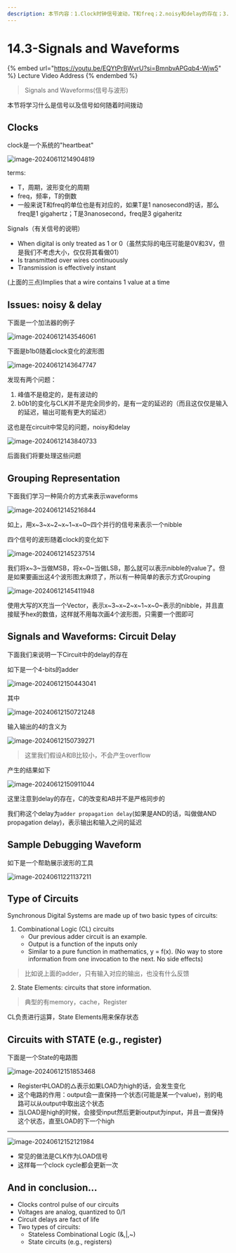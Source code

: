 ```yaml
---
description: 本节内容：1.Clock时钟信号波动，T和freq；2.noisy和delay的存在；3.grouping的表示波动的方式；4.Circuit的类型：CL和State element(以Register为例)
---
```


# 14.3-Signals and Waveforms

{% embed url="https://youtu.be/EQYtPrBWvrU?si=BmnbvAPGqb4-Wjw5" %}
Lecture Video Address
{% endembed %}

> Signals and Waveforms(信号与波形)

本节将学习什么是信号以及信号如何随着时间拨动

## Clocks

clock是一个系统的"heartbeat"

![image-20240611214904819](.image/image-20240611214904819.png)

terms:

- T，周期，波形变化的周期
- freq，频率，T的倒数
- 一般来说T和freq的单位也是有对应的，如果T是1 nanosecond的话，那么freq是1 gigahertz；T是3nanosecond，freq是3 gigaheritz

Signals（有关信号的说明）

- When digital is only treated as 1 or 0（虽然实际的电压可能是0V和3V，但是我们不考虑大小，仅仅将其看做01）
- Is transmitted over wires continuously
- Transmission is effectively instant

(上面的三点)Implies that a wire contains 1 value at a time

## Issues: noisy & delay

下面是一个加法器的例子

![image-20240612143546061](.image/image-20240612143546061.png)

下面是b1b0随着clock变化的波形图

![image-20240612143647747](.image/image-20240612143647747.png)

发现有两个问题：

1. 峰值不是稳定的，是有波动的
2. b0b1的变化与CLK并不是完全同步的，是有一定的延迟的（而且这仅仅是输入的延迟，输出可能有更大的延迟）

这也是在circuit中常见的问题，noisy和delay

![image-20240612143840733](.image/image-20240612143840733.png)

后面我们将要处理这些问题

## Grouping Representation

下面我们学习一种简介的方式来表示waveforms

![image-20240612145216844](.image/image-20240612145216844.png)

如上，用x~3~x~2~x~1~x~0~四个并行的信号来表示一个nibble

四个信号的波形随着clock的变化如下

![image-20240612145237514](.image/image-20240612145237514.png)

我们将x~3~当做MSB，将x~0~当做LSB，那么就可以表示nibble的value了。但是如果要画出这4个波形图太麻烦了，所以有一种简单的表示方式Grouping

![image-20240612145411948](.image/image-20240612145411948.png)

使用大写的X充当一个Vector，表示x~3~x~2~x~1~x~0~表示的nibble，并且直接赋予hex的数值，这样就不用每次画4个波形图，只需要一个图即可

## Signals and Waveforms: Circuit Delay

下面我们来说明一下Circuit中的delay的存在

如下是一个4-bits的adder

![image-20240612150443041](.image/image-20240612150443041.png)

其中

![image-20240612150721248](.image/image-20240612150721248.png)

输入输出的4的含义为

![image-20240612150739271](.image/image-20240612150739271.png)

> 这里我们假设A和B比较小，不会产生overflow

产生的结果如下

![image-20240612150911044](.image/image-20240612150911044.png)

这里注意到delay的存在，C的改变和AB并不是严格同步的

我们称这个delay为`adder propagation delay`(如果是AND的话，叫做做AND propagation delay)，表示输出和输入之间的延迟

## Sample Debugging Waveform

如下是一个帮助展示波形的工具

![image-20240611221137211](.image/image-20240611221137211.png)

## Type of Circuits

Synchronous Digital Systems are made up of two basic types of circuits:

1. Combinational Logic (CL) circuits
    - Our previous adder circuit is an example.
    - Output is a function of the inputs only
    - Similar to a pure function in mathematics, y = f(x). (No way to store information from one invocation to the next. No side effects)

> 比如说上面的adder，只有输入对应的输出，也没有什么反馈

2. State Elements: circuits that store information.

> 典型的有memory，cache，Register

CL负责进行运算，State Elements用来保存状态

## Circuits with STATE (e.g., register)

下面是一个State的电路图

![image-20240612151853468](.image/image-20240612151853468.png)

- Register中LOAD的△表示如果LOAD为high的话，会发生变化
- 这个电路的作用：output会一直保持一个状态(可能是某一个value)，别的电路可以从output中取出这个状态
- 当LOAD是high的时候，会接受input然后更新output为input，并且一直保持这个状态，直至LOAD的下一个high

---

![image-20240612152121984](.image/image-20240612152121984.png)

- 常见的做法是CLK作为LOAD信号
- 这样每一个clock cycle都会更新一次

## And in conclusion…

- Clocks control pulse of our circuits
- Voltages are analog, quantized to 0/1
- Circuit delays are fact of life
- Two types of circuits:
    - Stateless Combinational Logic (&,|,~)
    - State circuits (e.g., registers)

